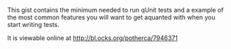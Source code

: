 This gist contains the minimum needed to run qUnit tests and a example of the most common features you will want to get aquanted with when you start writing tests.

It is viewable online at http://bl.ocks.org/potherca/7946371
